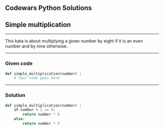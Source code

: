 
Codewars Python Solutions
---
## Simple multiplication <br>
---
This kata is about multiplying a given number by eight if it is an even number and by nine otherwise.

---
### Given code
```python
def simple_multiplication(number) :
    # Your code goes here
```
---
### Solution
```python
def simple_multiplication(number) :
    if number % 2 == 0:
        return number * 8
    else:
        return number * 9
```
